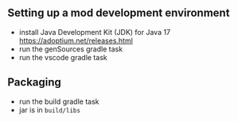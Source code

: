 ##

## Setting up a mod development environment

* install Java Development Kit (JDK) for Java 17 https://adoptium.net/releases.html
* run the genSources gradle task
* run the vscode gradle task

## Packaging

* run the build gradle task
* jar is in `build/libs`

